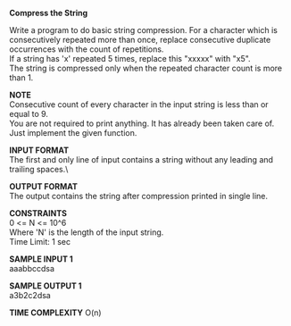 **Compress the String**

Write a program to do basic string compression. For a character which is consecutively repeated more than once, replace consecutive duplicate occurrences with the count of repetitions.\
If a string has 'x' repeated 5 times, replace this "xxxxx" with "x5".\
The string is compressed only when the repeated character count is more than 1.

**NOTE**\
Consecutive count of every character in the input string is less than or equal to 9.\
You are not required to print anything. It has already been taken care of. Just implement the given function.

**INPUT FORMAT**\
The first and only line of input contains a string without any leading and trailing spaces.\

**OUTPUT FORMAT**\
The output contains the string after compression printed in single line.

**CONSTRAINTS**\
0 <= N <= 10^6\
Where 'N' is the length of the input string.\
Time Limit: 1 sec

**SAMPLE INPUT 1**\
aaabbccdsa

**SAMPLE OUTPUT 1** \
a3b2c2dsa

**TIME COMPLEXITY**
O(n)